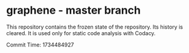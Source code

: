 # graphene - master branch

This repository contains the frozen state of the repository.
Its history is cleared. It is used only for static code
analysis with Codacy.

Commit Time: 1734484927